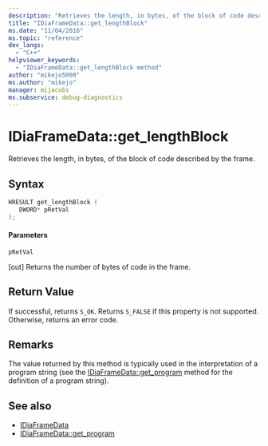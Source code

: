 ```yaml
---
description: "Retrieves the length, in bytes, of the block of code described by the frame."
title: "IDiaFrameData::get_lengthBlock"
ms.date: "11/04/2016"
ms.topic: "reference"
dev_langs:
  - "C++"
helpviewer_keywords:
  - "IDiaFrameData::get_lengthBlock method"
author: "mikejo5000"
ms.author: "mikejo"
manager: mijacobs
ms.subservice: debug-diagnostics
---
```

# IDiaFrameData::get_lengthBlock

Retrieves the length, in bytes, of the block of code described by the frame.

## Syntax

```C++
HRESULT get_lengthBlock ( 
   DWORD* pRetVal
);
```

#### Parameters
 `pRetVal`

[out] Returns the number of bytes of code in the frame.

## Return Value
 If successful, returns `S_OK`. Returns `S_FALSE` if this property is not supported. Otherwise, returns an error code.

## Remarks
 The value returned by this method is typically used in the interpretation of a program string (see the [IDiaFrameData::get_program](../../debugger/debug-interface-access/idiaframedata-get-program.md) method for the definition of a program string).

## See also
- [IDiaFrameData](../../debugger/debug-interface-access/idiaframedata.md)
- [IDiaFrameData::get_program](../../debugger/debug-interface-access/idiaframedata-get-program.md)
